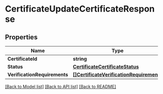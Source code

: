 # CertificateUpdateCertificateResponse

## Properties

Name | Type | Description | Notes
------------ | ------------- | ------------- | -------------
**CertificateId** | **string** |  | [optional] 
**Status** | [**CertificateCertificateStatus**](certificateCertificateStatus.md) |  | [optional] 
**VerificationRequirements** | [**[]CertificateVerificationRequirements**](certificateVerificationRequirements.md) |  | [optional] 

[[Back to Model list]](../README.md#documentation-for-models) [[Back to API list]](../README.md#documentation-for-api-endpoints) [[Back to README]](../README.md)



